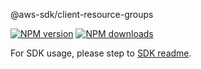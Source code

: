 @aws-sdk/client-resource-groups

[![NPM version](https://img.shields.io/npm/v/@aws-sdk/client-resource-groups/rc.svg)](https://www.npmjs.com/package/@aws-sdk/client-resource-groups)
[![NPM downloads](https://img.shields.io/npm/dm/@aws-sdk/client-resource-groups.svg)](https://www.npmjs.com/package/@aws-sdk/client-resource-groups)

For SDK usage, please step to [SDK readme](https://github.com/aws/aws-sdk-js-v3).
